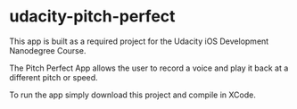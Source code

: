 # udacity-pitch-perfect

This app is built as a required project for the Udacity iOS Development Nanodegree Course.

The Pitch Perfect App allows the user to record a voice and play it back at a different pitch or speed.

To run the app simply download this project and compile in XCode.
